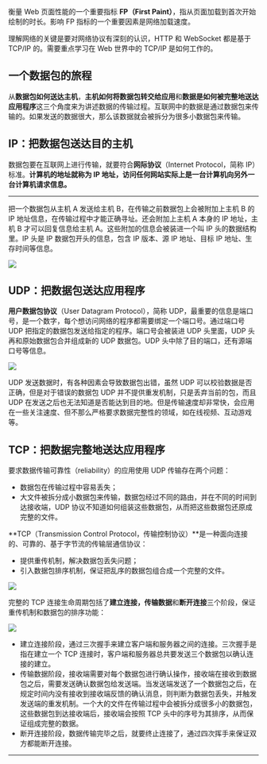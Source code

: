 衡量 Web 页面性能的一个重要指标 **FP（First Paint）**，指从页面加载到首次开始绘制的时长。影响 FP 指标的一个重要因素是网络加载速度。



理解网络的关键是要对网络协议有深刻的认识，HTTP 和 WebSocket 都是基于 TCP/IP 的。需要重点学习在 Web 世界中的 TCP/IP 是如何工作的。

## 一个数据包的旅程
从**数据包如何送达主机**，**主机如何将数据包转交给应用**和**数据是如何被完整地送达应用程序**这三个角度来为讲述数据的传输过程。互联网中的数据是通过数据包来传输的。如果发送的数据很大，那么该数据就会被拆分为很多小数据包来传输。

## IP：把数据包送达目的主机
数据包要在互联网上进行传输，就要符合**网际协议**（Internet Protocol，简称 IP）标准。**计算机的地址就称为 IP 地址，访问任何网站实际上是一台计算机向另外一台计算机请求信息。**

****

把一个数据包从主机 A 发送给主机 B，在传输之前数据包上会被附加上主机 B 的 IP 地址信息，在传输过程中才能正确寻址。还会附加上主机 A 本身的 IP 地址，主机 B 才可以回复信息给主机 A。这些附加的信息会被装进一个叫 IP 头的数据结构里。IP 头是 IP 数据包开头的信息，包含 IP 版本、源 IP 地址、目标 IP 地址、生存时间等信息。

![](/images/1679892974786-34b403cf-0a5d-4de2-bd0c-76bfe270fd73.png)

## UDP：把数据包送达应用程序
**用户数据包协议**（User Datagram Protocol），简称 UDP，最重要的信息是端口号，是一个数字，每个想访问网络的程序都需要绑定一个端口号。通过端口号 UDP 把指定的数据包发送给指定的程序。端口号会被装进 UDP 头里面，UDP 头再和原始数据包合并组成新的 UDP 数据包。UDP 头中除了目的端口，还有源端口号等信息。

![](/images/1679893157299-de91615d-be1a-42e4-8349-bbe50fb438df.png)

UDP 发送数据时，有各种因素会导致数据包出错，虽然 UDP 可以校验数据是否正确，但是对于错误的数据包 UDP 并不提供重发机制，只是丢弃当前的包，而且 UDP 在发送之后也无法知道是否能达到目的地。但是传输速度却非常快，会应用在一些关注速度、但不那么严格要求数据完整性的领域，如在线视频、互动游戏等。

## TCP：把数据完整地送达应用程序
要求数据传输可靠性（reliability）的应用使用 UDP 传输存在两个问题：

+ 数据包在传输过程中容易丢失；
+ 大文件被拆分成小数据包来传输，数据包经过不同的路由，并在不同的时间到达接收端，UDP 协议不知道如何组装这些数据包，从而把这些数据包还原成完整的文件。



**TCP（Transmission Control Protocol，传输控制协议）**是一种面向连接的、可靠的、基于字节流的传输层通信协议：

+ 提供重传机制，解决数据包丢失问题；
+ 引入数据包排序机制，保证把乱序的数据包组合成一个完整的文件。

![](/images/1679917851362-07edf853-056a-4ba0-958d-6aa428d3b8b9.png)

完整的 TCP 连接生命周期包括了**建立连接，传输数据**和**断开连接**三个阶段，保证重传机制和数据包的排序功能：

![](/images/1679917987925-29ecc738-e884-4586-bc39-ddd70a0fbe86.png)

+ 建立连接阶段，通过三次握手来建立客户端和服务器之间的连接。三次握手是指在建立一个 TCP 连接时，客户端和服务器总共要发送三个数据包以确认连接的建立。
+ 传输数据阶段，接收端需要对每个数据包进行确认操作，接收端在接收到数据包之后，需要发送确认数据包给发送端。当发送端发送了一个数据包之后，在规定时间内没有接收到接收端反馈的确认消息，则判断为数据包丢失，并触发发送端的重发机制。一个大的文件在传输过程中会被拆分成很多小的数据包，这些数据包到达接收端后，接收端会按照 TCP 头中的序号为其排序，从而保证组成完整的数据。
+ 断开连接阶段，数据传输完毕之后，就要终止连接了，通过四次挥手来保证双方都能断开连接。

****



